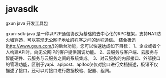 # javasdk
gxun java 开发工具包

gxun-sdk-java 是一种以P2P通信协议为基础的去中心化的RPC框架，支持NAT防火墙穿透，可以实现无公网IP地址的程序之间的远程通信。
结合极迅(http://www.gxun.com/)的后台功能，您可以快速达成如下目标：
1、企业或者个人构建API时，向无公网IP的客户提供回调功能。
2、云服务与客户端、云服务与智能硬件、云服务与云服务之间的系统集成。
3、对云服务的内部接口、外部接口的管理功能，区别于yapi、apipost、apifox仅仅对接口进行文档描述，极讯不仅描述了接口，还可以对接口进行数据校验、配置、组网。
